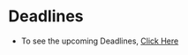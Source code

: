 # Deadlines
- To see the upcoming Deadlines, [Click Here](https://niloyahsan1.github.io/deadlines/)
